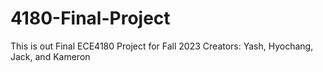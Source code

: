 # 4180-Final-Project
This is out Final ECE4180 Project for Fall 2023
Creators: Yash, Hyochang, Jack, and Kameron
